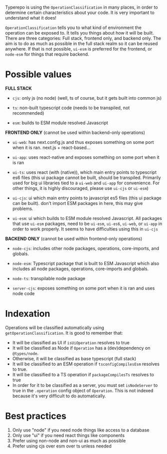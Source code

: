 Typerepo is using the `OperationClassification` in many places, in order to determine certain characteristics about your code. It is very important to understand what it does!

`OperationClassification` tells you to what kind of environment the operation can be exposed to. It tells you things about how it will be built. There are three categories: Full stack, frontend only, and backend only. The aim is to do as much as possible in the full stack realm so it can be reused anywhere. If that is not possible, `ui-esm` is preferred for the frontend, or `node-esm` for things that require backend.

# Possible values

**FULL STACK**

- `cjs`: only js (no node) (well, ts of course, but it gets built into common js)

- `ts`: non-built typescript code (needs to be transpiled, not recommended)

- `esm`: builds to ESM module resolved Javascript

**FRONTEND ONLY** (cannot be used within backend-only operations)

- `ui-web`: has next.config.js and thus exposes something on some port when it is ran. next.js + react-based...

- `ui-app`: uses react-native and exposes something on some port when it is ran

- `ui-ts`: uses react (with (native)), which main entry points to typescript es6 files (this ui package cannot be built, should be transpiled. Primarily used for big ui libraries tied to a `ui-web` and `ui-app` for convenience. For other things, it is highly discouraged, please use `ui-cjs` or `ui-esm`)

- `ui-cjs`: ui which main entry points to javascript es5 files (this ui package can be built). don't import ESM packages in here, this may give problems.

- `ui-esm`: ui which builds to ESM module resolved Javascript. All packages that use `ui-esm` packages, need to be `ui-esm`, `ui-es6`, `ui-web`, or `ui-app` in order to work properly. It seems to have difficulties using this in `ui-cjs`

**BACKEND ONLY** (cannot be used within frontend-only operations)

- `node-cjs`: includes other node packages, operations, core-imports, and globals.

- `node-esm`: Typescript package that is built to ESM Javascript which also includes all node packages, operations, core-imports and globals.

- `node-ts`: transpilable node package

- `server-cjs`: exposes something on some port when it is ran and uses node code

# Indexation

Operations will be classified automatically using `getOperationClassification`. It is good to remember that:

- It will be classified as UI if `isUiOperation` resolves to true
- It will be classified as Node if `Operation` has a (dev)dependency on `@types/node`.
- Otherwise, it will be classified as base typescript (full stack)
- It will be classified to an ESM operation if `tsconfigCompilesEsm` resolves to true.
- It will be classified to a TS operation if `packageCompilesTs` resolves to true
- In order for it to be classified as a server, you must set `isNodeServer` to true in the `.operation` config object of `Operation`. This is not indexed because it's very difficult to do automatically.

# Best practices

1. Only use "node" if you need node things like access to a database
2. Only use "ui" if you need react things like components
3. Prefer using non-node and non-ui as much as possible
4. Prefer using cjs over esm over ts unless needed
